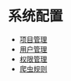 # 系统配置

* [项目管理](project-configuration.md)
* [用户管理](user-configuration.md)
* [权限管理](rights-management.md)
* [爬虫规则](bot-rule.md)

